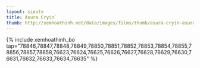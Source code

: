 ```yaml
---
layout: sieutv
title: Asura Cryin`
thumb: http://xemhoathinh.net/data/images/films/thumb/asura-cryin-asura-cryin-2009.jpg
---
```

{% include xemhoathinh_bo tap="78846,78847,78848,78849,78850,78851,78852,78853,78854,78855,78856,78857,78858,76623,76624,76625,76626,76627,76628,76629,76630,76631,76632,76633,76634,76635" %} 
